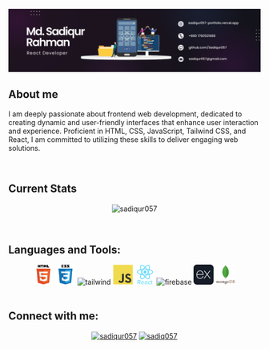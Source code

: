 ![Banner Image](images/banner.png)


## About me
I am deeply passionate about frontend web development, dedicated to creating dynamic and user-friendly interfaces that enhance user interaction and experience. Proficient in HTML, CSS, JavaScript, Tailwind CSS, and React, I am committed to utilizing these skills to deliver engaging web solutions.

<br>

## Current Stats
<p align='center'><img align="center" src="https://github-readme-streak-stats.herokuapp.com/?user=sadiqur057&" alt="sadiqur057" /></p>
<br>

## Languages and Tools:
<p align="center">
  <img src="https://raw.githubusercontent.com/devicons/devicon/master/icons/html5/html5-original-wordmark.svg" alt="html5" width="40" height="40"/>
  <img src="https://raw.githubusercontent.com/devicons/devicon/master/icons/css3/css3-original-wordmark.svg" alt="css3" width="40" height="40"/>
  <img src="https://www.vectorlogo.zone/logos/tailwindcss/tailwindcss-icon.svg" alt="tailwind" width="40" height="40"/>
  <img src="https://raw.githubusercontent.com/devicons/devicon/master/icons/javascript/javascript-original.svg" alt="javascript" width="40" height="40"/>
  <img src="https://raw.githubusercontent.com/devicons/devicon/master/icons/react/react-original-wordmark.svg" alt="react" width="40" height="40"/>
  <img src="https://www.vectorlogo.zone/logos/firebase/firebase-icon.svg" alt="firebase" width="40" height="40"/>
  <img src="./images/express.png" alt="express" width="40" height="40"/> 
  <img src="https://raw.githubusercontent.com/devicons/devicon/master/icons/mongodb/mongodb-original-wordmark.svg" alt="mongodb" width="40" height="40"/>
  
<br>


<br>

## Connect with me:
<p align="center">
<a href="https://linkedin.com/in/sadiqur057" target="blank"><img align="center" src="https://raw.githubusercontent.com/rahuldkjain/github-profile-readme-generator/master/src/images/icons/Social/linked-in-alt.svg" alt="sadiqur057" height="30" width="40" /></a>
<a href="https://fb.com/sadiq057" target="blank"><img align="center" src="https://raw.githubusercontent.com/rahuldkjain/github-profile-readme-generator/master/src/images/icons/Social/facebook.svg" alt="sadiq057" height="30" width="40" /></a>
</p>